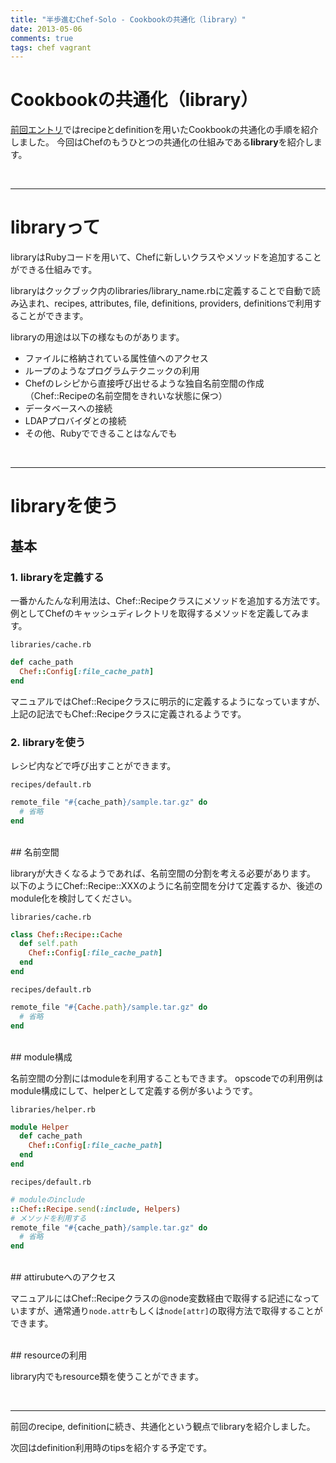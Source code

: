 ```yaml
---
title: "半歩進むChef-Solo - Cookbookの共通化（library）"
date: 2013-05-06
comments: true
tags: chef vagrant
---
```


# Cookbookの共通化（library）

[前回エントリ](http://blog.monochromegane.com/blog/2013/05/05/next-step-chef-solo-recipe-and-definition/)ではrecipeとdefinitionを用いたCookbookの共通化の手順を紹介しました。
今回はChefのもうひとつの共通化の仕組みである**library**を紹介します。

<br/><hr/>

# libraryって

libraryはRubyコードを用いて、Chefに新しいクラスやメソッドを追加することができる仕組みです。

libraryはクックブック内のlibraries/library_name.rbに定義することで自動で読み込まれ、recipes, attributes, file, definitions, providers, definitionsで利用することができます。

libraryの用途は以下の様なものがあります。

- ファイルに格納されている属性値へのアクセス
- ループのようなプログラムテクニックの利用
- Chefのレシピから直接呼び出せるような独自名前空間の作成（Chef::Recipeの名前空間をきれいな状態に保つ）
- データベースへの接続
- LDAPプロバイダとの接続
- その他、Rubyでできることはなんでも

<br/><hr/>

# libraryを使う

## 基本

### 1. libraryを定義する

一番かんたんな利用法は、Chef::Recipeクラスにメソッドを追加する方法です。
例としてChefのキャッシュディレクトリを取得するメソッドを定義してみます。

`libraries/cache.rb`

```ruby
def cache_path
  Chef::Config[:file_cache_path]
end
```

マニュアルではChef::Recipeクラスに明示的に定義するようになっていますが、上記の記法でもChef::Recipeクラスに定義されるようです。

### 2. libraryを使う

レシピ内などで呼び出すことができます。

`recipes/default.rb`

```ruby
remote_file "#{cache_path}/sample.tar.gz" do
  # 省略
end
```

<br/>
## 名前空間

libraryが大きくなるようであれば、名前空間の分割を考える必要があります。
以下のようにChef::Recipe::XXXのように名前空間を分けて定義するか、後述のmodule化を検討してください。

`libraries/cache.rb`

```ruby
class Chef::Recipe::Cache
  def self.path
    Chef::Config[:file_cache_path]
  end
end
```

`recipes/default.rb`

```ruby
remote_file "#{Cache.path}/sample.tar.gz" do
  # 省略
end
```


<br/>
## module構成

名前空間の分割にはmoduleを利用することもできます。
opscodeでの利用例はmodule構成にして、helperとして定義する例が多いようです。

`libraries/helper.rb`

```ruby
module Helper
  def cache_path
    Chef::Config[:file_cache_path]
  end
end
```

`recipes/default.rb`

```ruby
# moduleのinclude
::Chef::Recipe.send(:include, Helpers) 
# メソッドを利用する
remote_file "#{cache_path}/sample.tar.gz" do
  # 省略
end
```

<br/>
## attirubuteへのアクセス

マニュアルにはChef::Recipeクラスの@node変数経由で取得する記述になっていますが、通常通り`node.attr`もしくは`node[attr]`の取得方法で取得することができます。

<br/>
## resourceの利用

library内でもresource類を使うことができます。

<br/><hr/>

前回のrecipe, definitionに続き、共通化という観点でlibraryを紹介しました。

次回はdefinition利用時のtipsを紹介する予定です。


